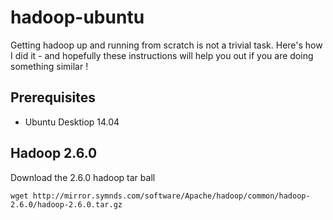 # hadoop-ubuntu

Getting hadoop up and running from scratch is not a trivial task.  Here's how I did it - and hopefully these instructions will help you out if you are doing something similar !

## Prerequisites

* Ubuntu Desktiop 14.04

## Hadoop 2.6.0

Download the 2.6.0 hadoop tar ball

```
wget http://mirror.symnds.com/software/Apache/hadoop/common/hadoop-2.6.0/hadoop-2.6.0.tar.gz
```

